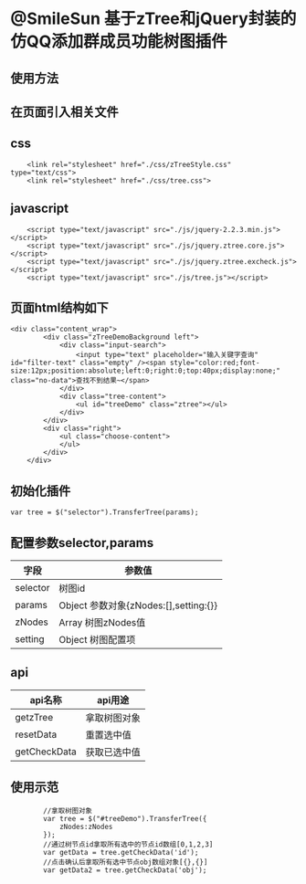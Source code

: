 # @SmileSun 基于zTree和jQuery封装的仿QQ添加群成员功能树图插件
## 使用方法
## 在页面引入相关文件

## css
```
	<link rel="stylesheet" href="./css/zTreeStyle.css" type="text/css">
	<link rel="stylesheet" href="./css/tree.css">
```

## javascript
```
	<script type="text/javascript" src="./js/jquery-2.2.3.min.js"></script>
	<script type="text/javascript" src="./js/jquery.ztree.core.js"></script>
	<script type="text/javascript" src="./js/jquery.ztree.excheck.js"></script>
	<script type="text/javascript" src="./js/tree.js"></script>
```
## 页面html结构如下
```
<div class="content_wrap">
		<div class="zTreeDemoBackground left">
			<div class="input-search">
				<input type="text" placeholder="输入关键字查询" id="filter-text" class="empty" /><span style="color:red;font-size:12px;position:absolute;left:0;right:0;top:40px;display:none;" class="no-data">查找不到结果~</span>
			</div>
			<div class="tree-content">
				<ul id="treeDemo" class="ztree"></ul>
			</div>
		</div>
		<div class="right">
			<ul class="choose-content">
			</ul>
		</div>
	</div>
```

## 初始化插件
`var tree = $("selector").TransferTree(params);`

## 配置参数selector,params
字段|参数值
-|-|
selector|树图id
params| Object 参数对象{zNodes:[],setting:{}}
zNodes| Array 树图zNodes值
setting|Object 树图配置项
## api
api名称|api用途
-|-|
getzTree|拿取树图对象
resetData|重置选中值
getCheckData|获取已选中值

## 使用示范
```
		//拿取树图对象
		var tree = $("#treeDemo").TransferTree({
			zNodes:zNodes
		});
		//通过树节点id拿取所有选中的节点id数组[0,1,2,3]
		var getData = tree.getCheckData('id');
		//点击确认后拿取所有选中节点obj数组对象[{},{}]
		var getData2 = tree.getCheckData('obj');
```



